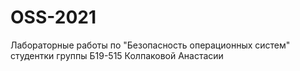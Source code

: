 # OSS-2021

Лабораторные работы по "Безопасность операционных систем"
студентки группы Б19-515 Колпаковой Анастасии

